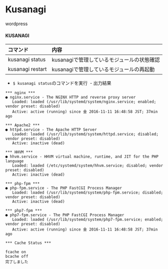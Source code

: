 # Kusanagi
wordpress


#### KUSANAGI

|コマンド    |内容         |
|:-----------|:------------|
|kusanagi status|kusanagiで管理しているモジュールの状態確認|
|kusanagi restart|kusanagiで管理しているモジュールの再起動|

- `$ kusanagi status`のコマンドを実行
  - 出力結果
```
*** nginx ***
● nginx.service - The NGINX HTTP and reverse proxy server
   Loaded: loaded (/usr/lib/systemd/system/nginx.service; enabled; vendor preset: disabled)
   Active: active (running) since 金 2016-11-11 16:48:58 JST; 37min ago

*** Apache2 ***
● httpd.service - The Apache HTTP Server
   Loaded: loaded (/usr/lib/systemd/system/httpd.service; disabled; vendor preset: disabled)
   Active: inactive (dead)

*** HHVM ***
● hhvm.service - HHVM virtual machine, runtime, and JIT for the PHP language
   Loaded: loaded (/etc/systemd/system/hhvm.service; disabled; vendor preset: disabled)
   Active: inactive (dead)

*** php-fpm ***
● php-fpm.service - The PHP FastCGI Process Manager
   Loaded: loaded (/usr/lib/systemd/system/php-fpm.service; disabled; vendor preset: disabled)
   Active: inactive (dead)

*** php7-fpm ***
● php7-fpm.service - The PHP FastCGI Process Manager
   Loaded: loaded (/usr/lib/systemd/system/php7-fpm.service; enabled; vendor preset: disabled)
   Active: active (running) since 金 2016-11-11 16:48:58 JST; 37min ago

*** Cache Status ***

fcache on
bcache off
完了しました

```
